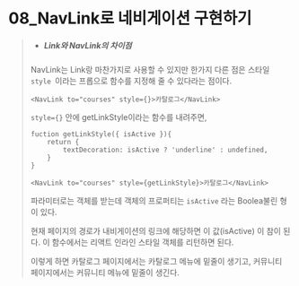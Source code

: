# 08_NavLink로 네비게이션 구현하기

> * ##### Link와 NavLink의 차이점 
>
> NavLink는 Link랑 마찬가지로 사용할 수 있지만 한가지 다른 점은 스타일 `style `이라는 프롭으로 함수를 지정해 줄 수 있다라는 점이다. 
>
> ```react
> <NavLink to="courses" style={}>카탈로그</NavLink>
> ```
>
> `style={}` 안에 getLinkStyle이라는 함수를 내려주면, 
>
> ```react
> fuction getLinkStyle({ isActive }){
>     return {
>         textDecoration: isActive ? 'underline' : undefined,
>     }
> }
> 
> <NavLink to="courses" style={getLinkStyle}>카탈로그</NavLink>
> ```
>
> 파라미터로는 객체를 받는데 객체의 프로퍼티는 `isActive` 라는 Boolea불린 형이 있다. 
>
> 현재 페이지의 경로가 내비게이션의 링크에 해당하면 이 값(isActive) 이 참이 된다.  이 함수에서는 리액트 인라인 스타일 객체를 리턴하면 된다. 
>
> 이렇게 하면 카탈로그 페이지에서는 카탈로그 메뉴에 밑줄이 생기고, 커뮤니티 페이지에서는 커뮤니티 메뉴에 밑줄이 생긴다. 